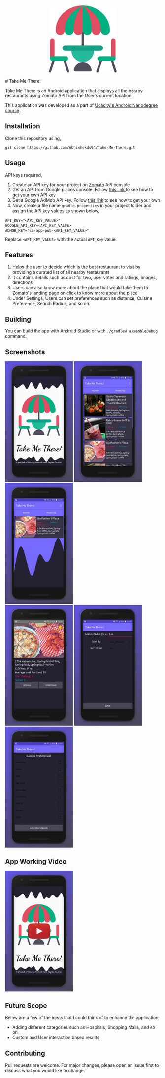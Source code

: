 <p align="center">
	<img src="https://github.com/Abhishekds94/Take-Me-There/blob/master/app/src/main/res/drawable/logo.png" width="220">
</p>
# Take Me There!

Take Me There is an Android application that displays all the nearby restaurants using Zomato API from the User's current location.

This application was developed as a part of [Udacity's Android Nanodegree course](https://www.udacity.com/course/android-developer-nanodegree-by-google--nd801).


## Installation

Clone this repository using,

```
git clone https://github.com/Abhishekds94/Take-Me-There.git
```

## Usage
API keys required,

1. Create an API key for your project on [Zomato](https://developers.zomato.com/api) API console
2. Get an API from Google places console. Follow [this link ](https://developers.google.com/places/web-service/get-api-key) to see how to get your own API key
3. Get a Google AdMob API key. Follow [this link](https://developers.google.com/admob/android/quick-start) to see how to get your own 
4. Now, create a file name ```gradle.properties``` in your project folder and assign the API key values as shown below,
```
API_KEY="<API_KEY_VALUE>"
GOOGLE_API_KEY=<API_KEY_VALUE>
ADMOB_KEY="ca-app-pub-<API_KEY_VALUE>"
``` 
Replace ```<API_KEY_VALUE>``` with the actual ```API_Key``` value.


## Features

1. Helps the user to decide which is the best restaurant to visit by providing a curated list of all nearby restaurants
2. It contains details such as cost for two, user votes and ratings, images, directions
3. Users can also know more about the place that would take them to Zomato's landing page on click to know more about the place
4. Under Settings, Users can set preferences such as distance, Cuisine Preference, Search Radius, and so on.

## Building

You can build the app with Android Studio or with `./gradlew assembleDebug` command.

## Screenshots

<div>
  <img src="https://github.com/Abhishekds94/Take-Me-There/blob/master/Screenshots/img1.jpg" width="220">

  <img src="https://github.com/Abhishekds94/Take-Me-There/blob/master/Screenshots/img2.jpg" width="220">

  <img src="https://github.com/Abhishekds94/Take-Me-There/blob/master/Screenshots/img3.jpg" width="220">
</div>

<div>
  <img src="https://github.com/Abhishekds94/Take-Me-There/blob/master/Screenshots/img4.jpg" width="220">

  <img src="https://github.com/Abhishekds94/Take-Me-There/blob/master/Screenshots/img5.jpg" width="220">

  <img src="https://github.com/Abhishekds94/Take-Me-There/blob/master/Screenshots/img6.jpg" width="220">
</div>

## App Working Video

<a href="http://www.youtube.com/watch?feature=player_embedded&v=YOUTUBE_VIDEO_ID_HERE
" target="_blank"><img src="https://github.com/Abhishekds94/Take-Me-There/blob/master/Screenshots/video.jpg" 
alt="Video Working" width="220" /></a>

## Future Scope
Below are a few of the ideas that I could think of to enhance the application,
* Adding different categories such as Hospitals, Shopping Malls, and so on
* Custom and User interaction based results

## Contributing
Pull requests are welcome. For major changes, please open an issue first to discuss what you would like to change.